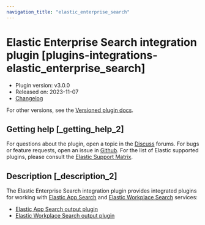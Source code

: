```yaml
---
navigation_title: "elastic_enterprise_search"
---
```


# Elastic Enterprise Search integration plugin [plugins-integrations-elastic_enterprise_search]


* Plugin version: v3.0.0
* Released on: 2023-11-07
* [Changelog](https://github.com/logstash-plugins/logstash-integration-elastic_enterprise_search/blob/v3.0.0/CHANGELOG.md)

For other versions, see the [Versioned plugin docs](https://www.elastic.co/guide/en/logstash-versioned-plugins/current/integration-elastic_enterprise_search-index.md).

## Getting help [_getting_help_2]

For questions about the plugin, open a topic in the [Discuss](http://discuss.elastic.co) forums. For bugs or feature requests, open an issue in [Github](https://github.com/logstash-plugins/logstash-integration-elastic_enterprise_search). For the list of Elastic supported plugins, please consult the [Elastic Support Matrix](https://www.elastic.co/support/matrix#logstash_plugins).


## Description [_description_2]

The Elastic Enterprise Search integration plugin provides integrated plugins for working with [Elastic App Search](https://www.elastic.co/app-search) and [Elastic Workplace Search](https://www.elastic.co/workplace-search) services:

* [Elastic App Search output plugin](https://www.elastic.co/guide/en/logstash/current/plugins-outputs-elastic_app_search.html)
* [Elastic Workplace Search output plugin](https://www.elastic.co/guide/en/logstash/current/plugins-outputs-elastic_workplace_search.html)


